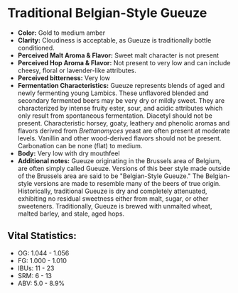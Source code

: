 # Traditional Belgian-Style Gueuze

- **Color:** Gold to medium amber
- **Clarity:** Cloudiness is acceptable, as Gueuze is traditionally bottle conditioned.
- **Perceived Malt Aroma & Flavor:** Sweet malt character is not present
- **Perceived Hop Aroma & Flavor:** Not present to very low and can include cheesy, floral or lavender-like attributes.
- **Perceived bitterness:** Very low
- **Fermentation Characteristics:** Gueuze represents blends of aged and newly fermenting young Lambics. These unflavored blended and secondary fermented beers may be very dry or mildly sweet. They are characterized by intense fruity ester, sour, and acidic attributes which only result from spontaneous fermentation. Diacetyl should not be present. Characteristic horsey, goaty, leathery and phenolic aromas and flavors derived from _Brettanomyces_ yeast are often present at moderate levels. Vanillin and other wood-derived flavors should not be present. Carbonation can be none (flat) to medium.
- **Body:** Very low with dry mouthfeel
- **Additional notes:** Gueuze originating in the Brussels area of Belgium, are often simply called Gueuze. Versions of this beer style made outside of the Brussels area are said to be "Belgian-Style Gueuze." The Belgian-style versions are made to resemble many of the beers of true origin. Historically, traditional Gueuze is dry and completely attenuated, exhibiting no residual sweetness either from malt, sugar, or other sweeteners. Traditionally, Gueuze is brewed with unmalted wheat, malted barley, and stale, aged hops.

## Vital Statistics:

- OG: 1.044 - 1.056
- FG: 1.000 - 1.010
- IBUs: 11 - 23
- SRM: 6 - 13
- ABV: 5.0 - 8.9% 
